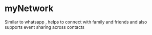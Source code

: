 # myNetwork
Similar to whatsapp , helps to connect with family and friends and also supports event sharing across contacts
